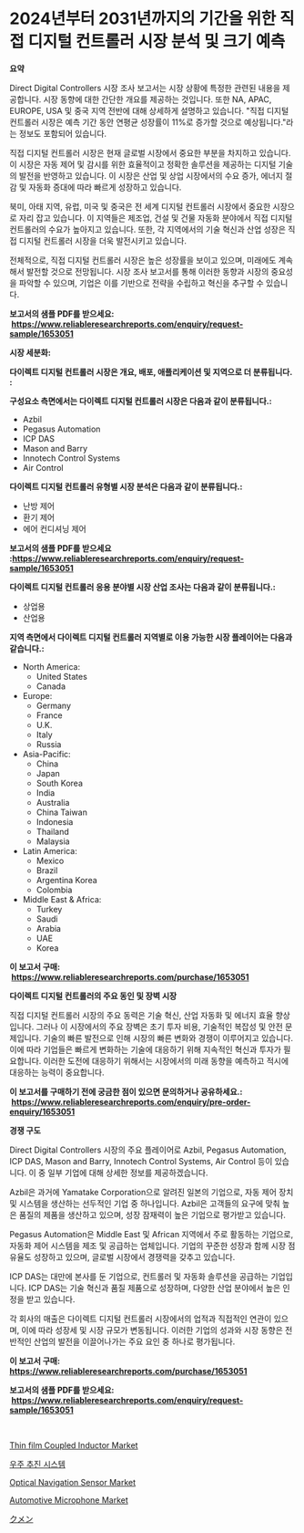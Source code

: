 <p><h1>2024년부터 2031년까지의 기간을 위한 직접 디지털 컨트롤러 시장 분석 및 크기 예측</h1></p><p><strong>요약</strong></p>
<p><p>Direct Digital Controllers 시장 조사 보고서는 시장 상황에 특정한 관련된 내용을 제공합니다. 시장 동향에 대한 간단한 개요를 제공하는 것입니다. 또한 NA, APAC, EUROPE, USA 및 중국 지역 전반에 대해 상세하게 설명하고 있습니다. "직접 디지털 컨트롤러 시장은 예측 기간 동안 연평균 성장률이 11%로 증가할 것으로 예상됩니다."라는 정보도 포함되어 있습니다.</p><p>직접 디지털 컨트롤러 시장은 현재 글로벌 시장에서 중요한 부분을 차지하고 있습니다. 이 시장은 자동 제어 및 감시를 위한 효율적이고 정확한 솔루션을 제공하는 디지털 기술의 발전을 반영하고 있습니다. 이 시장은 산업 및 상업 시장에서의 수요 증가, 에너지 절감 및 자동화 증대에 따라 빠르게 성장하고 있습니다.</p><p>북미, 아태 지역, 유럽, 미국 및 중국은 전 세계 디지털 컨트롤러 시장에서 중요한 시장으로 자리 잡고 있습니다. 이 지역들은 제조업, 건설 및 건물 자동화 분야에서 직접 디지털 컨트롤러의 수요가 높아지고 있습니다. 또한, 각 지역에서의 기술 혁신과 산업 성장은 직접 디지털 컨트롤러 시장을 더욱 발전시키고 있습니다.</p><p>전체적으로, 직접 디지털 컨트롤러 시장은 높은 성장률을 보이고 있으며, 미래에도 계속해서 발전할 것으로 전망됩니다. 시장 조사 보고서를 통해 이러한 동향과 시장의 중요성을 파악할 수 있으며, 기업은 이를 기반으로 전략을 수립하고 혁신을 추구할 수 있습니다.</p></p>
<p><strong>보고서의 샘플 PDF를 받으세요: &nbsp;<a href="https://www.reliableresearchreports.com/enquiry/request-sample/1653051">https://www.reliableresearchreports.com/enquiry/request-sample/1653051</a></strong></p>
<p><strong>시장 세분화:</strong></p>
<p><strong> 다이렉트 디지털 컨트롤러 시장은 개요, 배포, 애플리케이션 및 지역으로 더 분류됩니다. :</strong></p>
<p><strong>구성요소 측면에서는 다이렉트 디지털 컨트롤러 시장은 다음과 같이 분류됩니다.:</strong></p>
<p><ul><li>Azbil</li><li>Pegasus Automation</li><li>ICP DAS</li><li>Mason and Barry</li><li>Innotech Control Systems</li><li>Air Control</li></ul></p>
<p><strong> 다이렉트 디지털 컨트롤러 유형별 시장 분석은 다음과 같이 분류됩니다.:</strong></p>
<p><ul><li>난방 제어</li><li>환기 제어</li><li>에어 컨디셔닝 제어</li></ul></p>
<p><strong>보고서의 샘플 PDF를 받으세요 :<a href="https://www.reliableresearchreports.com/enquiry/request-sample/1653051">https://www.reliableresearchreports.com/enquiry/request-sample/1653051</a></strong></p>
<p><strong> 다이렉트 디지털 컨트롤러 응용 분야별 시장 산업 조사는 다음과 같이 분류됩니다.:</strong></p>
<p><ul><li>상업용</li><li>산업용</li></ul></p>
<p><strong>지역 측면에서 다이렉트 디지털 컨트롤러 지역별로 이용 가능한 시장 플레이어는 다음과 같습니다.:</strong></p>
<p><ul>
    <li>
        North America:
        <ul>
            <li>United States</li>
            <li>Canada</li>
        </ul>
    </li>
    <li>
        Europe:
        <ul>
            <li>Germany</li>
            <li>France</li>
            <li>U.K.</li>
            <li>Italy</li>
            <li>Russia</li>
        </ul>
    </li>
    <li>
        Asia-Pacific:
        <ul>
            <li>China</li>
            <li>Japan</li>
            <li>South Korea</li>
            <li>India</li>
            <li>Australia</li>
            <li>China Taiwan</li>
            <li>Indonesia</li>
            <li>Thailand</li>
            <li>Malaysia</li>
        </ul>
    </li>
    <li>
        Latin America:
        <ul>
            <li>Mexico</li>
            <li>Brazil</li>
            <li>Argentina Korea</li>
            <li>Colombia</li>
        </ul>
    </li>
    <li>
        Middle East & Africa:
        <ul>
            <li>Turkey</li>
            <li>Saudi</li>
            <li>Arabia</li>
            <li>UAE</li>
            <li>Korea</li>
        </ul>
    </li>
    </ul></p>
<p><strong>이 보고서 구매: &nbsp;<a href="https://www.reliableresearchreports.com/purchase/1653051">https://www.reliableresearchreports.com/purchase/1653051</a></strong></p>
<p><strong>다이렉트 디지털 컨트롤러의 주요 동인 및 장벽 시장</strong></p>
<p><p>직접 디지털 컨트롤러 시장의 주요 동력은 기술 혁신, 산업 자동화 및 에너지 효율 향상입니다. 그러나 이 시장에서의 주요 장벽은 초기 투자 비용, 기술적인 복잡성 및 안전 문제입니다. 기술의 빠른 발전으로 인해 시장의 빠른 변화와 경쟁이 이루어지고 있습니다. 이에 따라 기업들은 빠르게 변화하는 기술에 대응하기 위해 지속적인 혁신과 투자가 필요합니다. 이러한 도전에 대응하기 위해서는 시장에서의 미래 동향을 예측하고 적시에 대응하는 능력이 중요합니다.</p></p>
<p><strong>이 보고서를 구매하기 전에 궁금한 점이 있으면 문의하거나 공유하세요.: &nbsp;<a href="https://www.reliableresearchreports.com/enquiry/pre-order-enquiry/1653051">https://www.reliableresearchreports.com/enquiry/pre-order-enquiry/1653051</a></strong></p>
<p><strong>경쟁 구도</strong></p>
<p><p>Direct Digital Controllers 시장의 주요 플레이어로 Azbil, Pegasus Automation, ICP DAS, Mason and Barry, Innotech Control Systems, Air Control 등이 있습니다. 이 중 일부 기업에 대해 상세한 정보를 제공하겠습니다.</p><p>Azbil은 과거에 Yamatake Corporation으로 알려진 일본의 기업으로, 자동 제어 장치 및 시스템을 생산하는 선두적인 기업 중 하나입니다. Azbil은 고객들의 요구에 맞춰 높은 품질의 제품을 생산하고 있으며, 성장 잠재력이 높은 기업으로 평가받고 있습니다.</p><p>Pegasus Automation은 Middle East 및 African 지역에서 주로 활동하는 기업으로, 자동화 제어 시스템을 제조 및 공급하는 업체입니다. 기업의 꾸준한 성장과 함께 시장 점유율도 성장하고 있으며, 글로벌 시장에서 경쟁력을 갖추고 있습니다.</p><p>ICP DAS는 대만에 본사를 둔 기업으로, 컨트롤러 및 자동화 솔루션을 공급하는 기업입니다. ICP DAS는 기술 혁신과 품질 제품으로 성장하며, 다양한 산업 분야에서 높은 인정을 받고 있습니다.</p><p>각 회사의 매출은 다이렉트 디지털 컨트롤러 시장에서의 업적과 직접적인 연관이 있으며, 이에 따라 성장세 및 시장 규모가 변동됩니다. 이러한 기업의 성과와 시장 동향은 전반적인 산업의 발전을 이끌어나가는 주요 요인 중 하나로 평가됩니다.</p></p>
<p><strong>이 보고서 구매: &nbsp; <a href="https://www.reliableresearchreports.com/purchase/1653051">https://www.reliableresearchreports.com/purchase/1653051</a></strong></p>
<p><strong>보고서의 샘플 PDF를 받으세요: &nbsp;<a href="https://www.reliableresearchreports.com/enquiry/request-sample/1653051">https://www.reliableresearchreports.com/enquiry/request-sample/1653051</a></strong><strong></strong></p>
<p>&nbsp;</p>
<p><p><a href="https://medium.com/@yoselnderson08909/thin-film-coupled-inductor-market-insights-into-market-cagr-market-trends-and-growth-strategies-2005ffa9f817">Thin film Coupled Inductor Market</a></p><p><a href="https://github.com/Maeennan456456/Market-Research-Report-List-1/blob/main/217264010581.md">우주 추진 시스템</a></p><p><a href="https://github.com/johnbach50/Market-Research-Report-List-2/blob/main/optical-navigation-sensor-market.md">Optical Navigation Sensor Market</a></p><p><a href="https://issuu.com/reportprime-2/docs/automotive-microphone-market-size-2030.pptx">Automotive Microphone Market</a></p><p><a href="https://github.com/joaejkdzgyljvo6/Market-Research-Report-List-1/blob/main/164032911520.md">クメン</a></p></p>